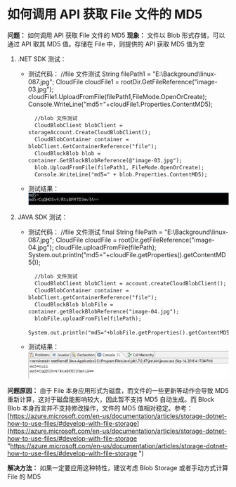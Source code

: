 # 如何调用 API 获取 File 文件的 MD5 #
**问题：** 如何调用 API 获取 File 文件的 MD5
**现象：** 文件以 Blob 形式存储，可以通过 API 取其 MD5 值。存储在 File 中，则提供的 API 获取 MD5 值为空
1. .NET SDK 测试：
	- 测试代码：
			//file 文件测试
			String filePath1 = "E:\\Background\\linux-087.jpg";
			CloudFile cloudFile1 = rootDir.GetFileReference("image-03.jpg");
			cloudFile1.UploadFromFile(filePath1,FileMode.OpenOrCreate);   
			Console.WriteLine("md5="+cloudFile1.Properties.ContentMD5);
			
			//blob 文件测试
			CloudBlobClient blobClient = storageAccount.CreateCloudBlobClient();
			CloudBlobContainer container = blobClient.GetContainerReference("file");
			CloudBlockBlob blob = container.GetBlockBlobReference(@"image-03.jpg");
			blob.UploadFromFile(filePath1, FileMode.OpenOrCreate);
			Console.WriteLine("md5=" + blob.Properties.ContentMD5);

	- 测试结果：
	![.net-test-result](media/aog-api-md5/net-test-result.png ".net-test-result")

2. JAVA SDK 测试：
	- 测试代码：	
    		//file 文件测试
    		final String filePath = "E:\\Background\\linux-087.jpg";
    		CloudFile cloudFile = rootDir.getFileReference("image-04.jpg");
    		cloudFile.uploadFromFile(filePath); 
    		System.out.println("md5="+cloudFile.getProperties().getContentMD5());
    		
    		//blob 文件测试
    		CloudBlobClient blobClient = account.createCloudBlobClient();
    		CloudBlobContainer container = blobClient.getContainerReference("file");
    		CloudBlockBlob blobFile = container.getBlockBlobReference("image-04.jpg");
    		blobFile.uploadFromFile(filePath);
    		System.out.println("md5="+blobFile.getProperties().getContentMD5());
 
	- 测试结果：
	![java-test-result](media/aog-api-md5/java-test-result.png "java-test-result")


**问题原因：** 由于 File 本身应用形式为磁盘，而文件的一些更新等动作会导致 MD5 重新计算，这对于磁盘能影响较大，因此暂不支持 MD5 自动生成。而 Block Blob 本身而言并不支持修改操作，文件的 MD5 值相对稳定。参考：[https://azure.microsoft.com/en-us/documentation/articles/storage-dotnet-how-to-use-files/#develop-with-file-storage](https://azure.microsoft.com/en-us/documentation/articles/storage-dotnet-how-to-use-files/#develop-with-file-storage  "https://azure.microsoft.com/en-us/documentation/articles/storage-dotnet-how-to-use-files/#develop-with-file-storage ") 

**解决方法：** 如果一定要应用这种特性，建议考虑 Blob Storage 或者手动方式计算 File 的 MD5


